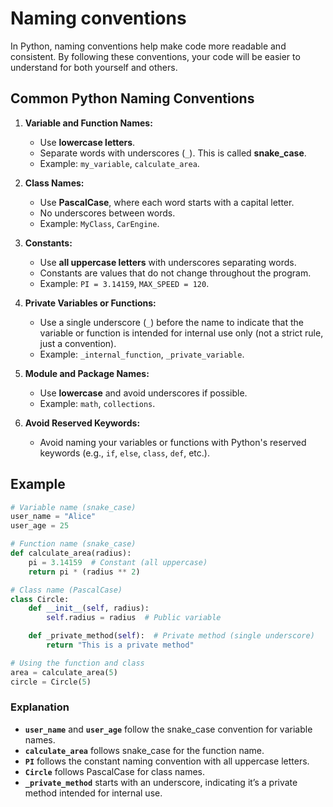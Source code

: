 # Naming conventions

In Python, naming conventions help make code more readable and consistent. By following these conventions, your code will be easier to understand for both yourself and others.

## Common Python Naming Conventions

1. **Variable and Function Names:**

   - Use **lowercase letters**.
   - Separate words with underscores (`_`). This is called **snake_case**.
   - Example: `my_variable`, `calculate_area`.

2. **Class Names:**

   - Use **PascalCase**, where each word starts with a capital letter.
   - No underscores between words.
   - Example: `MyClass`, `CarEngine`.

3. **Constants:**

   - Use **all uppercase letters** with underscores separating words.
   - Constants are values that do not change throughout the program.
   - Example: `PI = 3.14159`, `MAX_SPEED = 120`.

4. **Private Variables or Functions:**

   - Use a single underscore (`_`) before the name to indicate that the variable or function is intended for internal use only (not a strict rule, just a convention).
   - Example: `_internal_function`, `_private_variable`.

5. **Module and Package Names:**

   - Use **lowercase** and avoid underscores if possible.
   - Example: `math`, `collections`.

6. **Avoid Reserved Keywords:**
   - Avoid naming your variables or functions with Python's reserved keywords (e.g., `if`, `else`, `class`, `def`, etc.).

## Example

```python
# Variable name (snake_case)
user_name = "Alice"
user_age = 25

# Function name (snake_case)
def calculate_area(radius):
    pi = 3.14159  # Constant (all uppercase)
    return pi * (radius ** 2)

# Class name (PascalCase)
class Circle:
    def __init__(self, radius):
        self.radius = radius  # Public variable

    def _private_method(self):  # Private method (single underscore)
        return "This is a private method"

# Using the function and class
area = calculate_area(5)
circle = Circle(5)
```

### Explanation

- **`user_name`** and **`user_age`** follow the snake_case convention for variable names.
- **`calculate_area`** follows snake_case for the function name.
- **`PI`** follows the constant naming convention with all uppercase letters.
- **`Circle`** follows PascalCase for class names.
- **`_private_method`** starts with an underscore, indicating it’s a private method intended for internal use.
